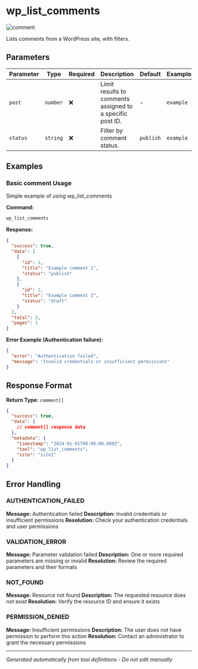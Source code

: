 # wp_list_comments

![comment](https://img.shields.io/badge/category-comment-lightgrey)

Lists comments from a WordPress site, with filters.

## Parameters

| Parameter | Type     | Required | Description                                               | Default   | Examples  |
| --------- | -------- | -------- | --------------------------------------------------------- | --------- | --------- |
| `post`    | `number` | ❌       | Limit results to comments assigned to a specific post ID. | -         | `example` |
| `status`  | `string` | ❌       | Filter by comment status.                                 | `publish` | `example` |

## Examples

### Basic comment Usage

Simple example of using wp_list_comments

**Command:**

```bash
wp_list_comments
```

**Response:**

```json
{
  "success": true,
  "data": [
    {
      "id": 1,
      "title": "Example comment 1",
      "status": "publish"
    },
    {
      "id": 2,
      "title": "Example comment 2",
      "status": "draft"
    }
  ],
  "total": 2,
  "pages": 1
}
```

**Error Example (Authentication failure):**

```json
{
  "error": "Authentication failed",
  "message": "Invalid credentials or insufficient permissions"
}
```

## Response Format

**Return Type:** `comment[]`

```json
{
  "success": true,
  "data": {
    // comment[] response data
  },
  "metadata": {
    "timestamp": "2024-01-01T00:00:00.000Z",
    "tool": "wp_list_comments",
    "site": "site1"
  }
}
```

## Error Handling

### AUTHENTICATION_FAILED

**Message:** Authentication failed **Description:** Invalid credentials or insufficient permissions **Resolution:**
Check your authentication credentials and user permissions

### VALIDATION_ERROR

**Message:** Parameter validation failed **Description:** One or more required parameters are missing or invalid
**Resolution:** Review the required parameters and their formats

### NOT_FOUND

**Message:** Resource not found **Description:** The requested resource does not exist **Resolution:** Verify the
resource ID and ensure it exists

### PERMISSION_DENIED

**Message:** Insufficient permissions **Description:** The user does not have permission to perform this action
**Resolution:** Contact an administrator to grant the necessary permissions

---

_Generated automatically from tool definitions - Do not edit manually_
